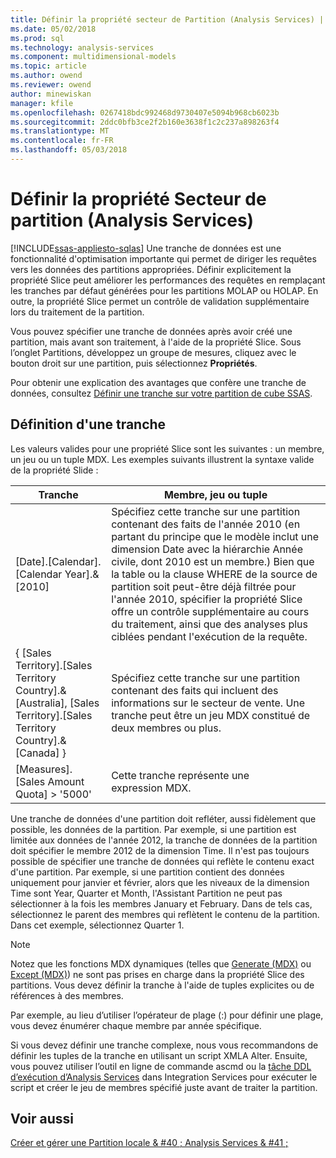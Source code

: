 ```yaml
---
title: Définir la propriété secteur de Partition (Analysis Services) | Documents Microsoft
ms.date: 05/02/2018
ms.prod: sql
ms.technology: analysis-services
ms.component: multidimensional-models
ms.topic: article
ms.author: owend
ms.reviewer: owend
author: minewiskan
manager: kfile
ms.openlocfilehash: 0267418bdc992468d9730407e5094b968cb6023b
ms.sourcegitcommit: 2ddc0bfb3ce2f2b160e3638f1c2c237a898263f4
ms.translationtype: MT
ms.contentlocale: fr-FR
ms.lasthandoff: 05/03/2018
---
```

# <a name="set-the-partition-slice-property-analysis-services"></a>Définir la propriété Secteur de partition (Analysis Services)
[!INCLUDE[ssas-appliesto-sqlas](../../includes/ssas-appliesto-sqlas.md)]
  Une tranche de données est une fonctionnalité d'optimisation importante qui permet de diriger les requêtes vers les données des partitions appropriées. Définir explicitement la propriété Slice peut améliorer les performances des requêtes en remplaçant les tranches par défaut générées pour les partitions MOLAP ou HOLAP. En outre, la propriété Slice permet un contrôle de validation supplémentaire lors du traitement de la partition.  
  
 Vous pouvez spécifier une tranche de données après avoir créé une partition, mais avant son traitement, à l'aide de la propriété Slice. Sous l’onglet Partitions, développez un groupe de mesures, cliquez avec le bouton droit sur une partition, puis sélectionnez **Propriétés**.  
  
 Pour obtenir une explication des avantages que confère une tranche de données, consultez [Définir une tranche sur votre partition de cube SSAS](http://go.microsoft.com/fwlink/?LinkId=317783).  
  
## <a name="defining-a-slice"></a>Définition d'une tranche  
 Les valeurs valides pour une propriété Slice sont les suivantes : un membre, un jeu ou un tuple MDX. Les exemples suivants illustrent la syntaxe valide de la propriété Slide :  
  
|Tranche|Membre, jeu ou tuple|  
|-----------|--------------------------|  
|[Date].[Calendar].[Calendar Year].&[2010]|Spécifiez cette tranche sur une partition contenant des faits de l'année 2010 (en partant du principe que le modèle inclut une dimension Date avec la hiérarchie Année civile, dont 2010 est un membre.) Bien que la table ou la clause WHERE de la source de partition soit peut-être déjà filtrée pour l'année 2010, spécifier la propriété Slice offre un contrôle supplémentaire au cours du traitement, ainsi que des analyses plus ciblées pendant l'exécution de la requête.|  
|{ [Sales Territory].[Sales Territory Country].&[Australia], [Sales Territory].[Sales Territory Country].&[Canada] }|Spécifiez cette tranche sur une partition contenant des faits qui incluent des informations sur le secteur de vente. Une tranche peut être un jeu MDX constitué de deux membres ou plus.|  
|[Measures].[Sales Amount Quota] > '5000'|Cette tranche représente une expression MDX.|  
  
 Une tranche de données d'une partition doit refléter, aussi fidèlement que possible, les données de la partition. Par exemple, si une partition est limitée aux données de l'année 2012, la tranche de données de la partition doit spécifier le membre 2012 de la dimension Time. Il n'est pas toujours possible de spécifier une tranche de données qui reflète le contenu exact d'une partition. Par exemple, si une partition contient des données uniquement pour janvier et février, alors que les niveaux de la dimension Time sont Year, Quarter et Month, l'Assistant Partition ne peut pas sélectionner à la fois les membres January et February. Dans de tels cas, sélectionnez le parent des membres qui reflètent le contenu de la partition. Dans cet exemple, sélectionnez Quarter 1.  
  
> [!NOTE]  
>  Notez que les fonctions MDX dynamiques (telles que [Generate &#40;MDX&#41;](../../mdx/generate-mdx.md) ou [Except &#40;MDX&#41;](../../mdx/except-mdx-function.md)) ne sont pas prises en charge dans la propriété Slice des partitions. Vous devez définir la tranche à l'aide de tuples explicites ou de références à des membres.  
>   
>  Par exemple, au lieu d’utiliser l’opérateur de plage (:) pour définir une plage, vous devez énumérer chaque membre par année spécifique.  
>   
>  Si vous devez définir une tranche complexe, nous vous recommandons de définir les tuples de la tranche en utilisant un script XMLA Alter. Ensuite, vous pouvez utiliser l’outil en ligne de commande ascmd ou la [tâche DDL d’exécution d’Analysis Services](../../integration-services/control-flow/analysis-services-execute-ddl-task.md) dans Integration Services pour exécuter le script et créer le jeu de membres spécifié juste avant de traiter la partition.  
  
## <a name="see-also"></a>Voir aussi  
 [Créer et gérer une Partition locale & #40 ; Analysis Services & #41 ;](../../analysis-services/multidimensional-models/create-and-manage-a-local-partition-analysis-services.md)  
  
  
